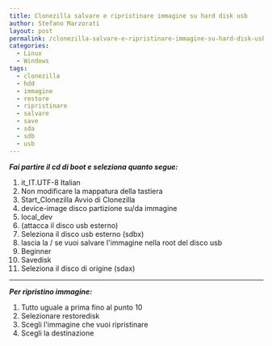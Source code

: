 ```yaml
---
title: Clonezilla salvare e ripristinare immagine su hard disk usb
author: Stefano Marzorati
layout: post
permalink: /clonezilla-salvare-e-ripristinare-immagine-su-hard-disk-usb/
categories:
  - Linux
  - Windows
tags:
  - clonezilla
  - hdd
  - immagine
  - restore
  - ripristinare
  - salvare
  - save
  - sda
  - sdb
  - usb
---
```

***Fai partire il cd di boot e seleziona quanto segue:***   

1. it_IT.UTF-8 Italian
2. Non modificare la mappatura della tastiera
3. Start_Clonezilla Avvio di Clonezilla
4. device-image disco partizione su/da immagine
5. local_dev
6. (attacca il disco usb esterno)
7. Seleziona il disco usb esterno (sdbx)
8. lascia la / se vuoi salvare l'immagine nella root del disco usb
9. Beginner
10. Savedisk
11. Seleziona il disco di origine (sdax)   
_______________

***Per ripristino immagine:***   

1. Tutto uguale a prima fino al punto 10
2. Selezionare restoredisk
3. Scegli l'immagine che vuoi ripristinare
4. Scegli la destinazione